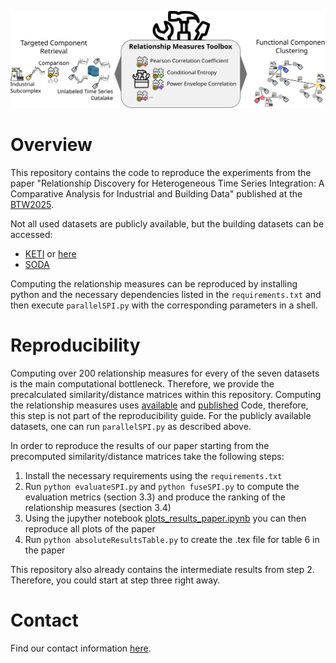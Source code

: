 ![Concept](plots/concept.svg)
# Overview
This repository contains the code to reproduce the experiments from the paper
"Relationship Discovery for Heterogeneous Time Series Integration: A Comparative Analysis for Industrial and 
Building Data" published at the [BTW2025](https://btw2025.gi.de/).

Not all used datasets are publicly available, but the building datasets can be accessed:
- [KETI](https://www.kaggle.com/datasets/ranakrc/smart-building-system) or [here](https://github.com/MingzheWu418/Joint-Training)
- [SODA](https://github.com/MingzheWu418/Joint-Training/tree/main/colocation/rawdata/metadata/Soda)

Computing the relationship measures can be reproduced by installing python and the necessary dependencies
listed in the `requirements.txt` and then execute `parallelSPI.py` with the corresponding
parameters in a shell.

# Reproducibility

Computing over 200 relationship measures for every of the seven datasets is the main computational bottleneck.
Therefore, we provide the precalculated similarity/distance matrices within this repository. Computing the relationship
measures uses [available](https://github.com/DynamicsAndNeuralSystems/pyspi) and
[published](https://arxiv.org/abs/2201.11941) Code, therefore, this step is not part of the reproducibility guide. For
the publicly available datasets, one can run `parallelSPI.py` as described above.

In order to reproduce the results of our paper starting from the precomputed similarity/distance matrices take the 
following steps:
1. Install the necessary requirements using the `requirements.txt`
2. Run `python evaluateSPI.py` and `python fuseSPI.py` to compute the evaluation metrics (section 3.3) and produce the ranking of the relationship measures (section 3.4)
3. Using the jupyther notebook [plots_results_paper.ipynb](./plots_results_paper.ipynb) you can then reproduce all plots of the paper
4. Run `python absoluteResultsTable.py` to create the .tex file for table 6 in the paper

This repository also already contains the intermediate results from step 2. Therefore, you could start at step three right away.

# Contact
Find our contact information [here](https://www.cs6.tf.fau.eu/person/lucas-weber/).